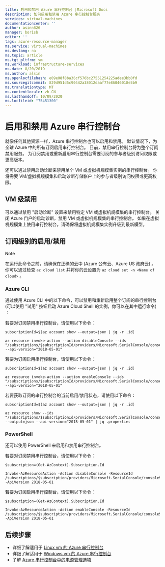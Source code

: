 ```yaml
---
title: 启用和禁用 Azure 串行控制台 |Microsoft Docs
description: 如何启用和禁用 Azure 串行控制台服务
services: virtual-machines
documentationcenter: ''
author: asinn826
manager: borisb
editor: ''
tags: azure-resource-manager
ms.service: virtual-machines
ms.devlang: na
ms.topic: article
ms.tgt_pltfrm: vm
ms.workload: infrastructure-services
ms.date: 8/20/2019
ms.author: alsin
ms.openlocfilehash: e09e08f8ba36cf576bc27551254225adee3bb0fd
ms.sourcegitcommit: 829d951d5c90442a38012daaf77e86046018e5b9
ms.translationtype: MT
ms.contentlocale: zh-CN
ms.lasthandoff: 10/09/2020
ms.locfileid: "75451300"
---
```

# <a name="enable-and-disable-the-azure-serial-console"></a>启用和禁用 Azure 串行控制台

就像任何其他资源一样，Azure 串行控制台也可以启用和禁用。 默认情况下，为全球 Azure 中的所有订阅启用串行控制台。 目前，禁用串行控制台将为整个订阅禁用服务。 为订阅禁用或重新启用串行控制台需要订阅的参与者级别访问权限或更高版本。

还可以通过禁用启动诊断来禁用单个 VM 或虚拟机规模集实例的串行控制台。 你将需要 VM/虚拟机规模集和启动诊断存储帐户上的参与者级别访问权限或更高权限。

## <a name="vm-level-disable"></a>VM 级禁用
可以通过禁用 "启动诊断" 设置来禁用特定 VM 或虚拟机规模集的串行控制台。 关闭 Azure 门户的启动诊断，禁用 VM 或虚拟机规模集的串行控制台。 如果在虚拟机规模集上使用串行控制台，请确保将虚拟机规模集实例升级到最新模型。


## <a name="subscription-level-enabledisable"></a>订阅级别的启用/禁用

> [!NOTE]
> 在运行此命令之前，请确保在正确的云中 (Azure 公有云、Azure US 政府云) 。 你可以通过检查 `az cloud list` 并将你的云设置为 `az cloud set -n <Name of cloud>` 。

### <a name="azure-cli"></a>Azure CLI

通过使用 Azure CLI 中的以下命令，可以禁用和重新启用整个订阅的串行控制台 (可以使用 "试用" 按钮启动 Azure Cloud Shell 的实例，你可以在其中运行命令) ：

若要对订阅禁用串行控制台，请使用以下命令：
```azurecli-interactive
subscriptionId=$(az account show --output=json | jq -r .id)

az resource invoke-action --action disableConsole --ids "/subscriptions/$subscriptionId/providers/Microsoft.SerialConsole/consoleServices/default" --api-version="2018-05-01"
```

若要为订阅启用串行控制台，请使用以下命令：
```azurecli-interactive
subscriptionId=$(az account show --output=json | jq -r .id)

az resource invoke-action --action enableConsole --ids "/subscriptions/$subscriptionId/providers/Microsoft.SerialConsole/consoleServices/default" --api-version="2018-05-01"
```

若要获取订阅的串行控制台的当前启用/禁用状态，请使用以下命令：
```azurecli-interactive
subscriptionId=$(az account show --output=json | jq -r .id)

az resource show --ids "/subscriptions/$subscriptionId/providers/Microsoft.SerialConsole/consoleServices/default" --output=json --api-version="2018-05-01" | jq .properties
```

### <a name="powershell"></a>PowerShell

还可以使用 PowerShell 来启用和禁用串行控制台。

若要对订阅禁用串行控制台，请使用以下命令：
```azurepowershell-interactive
$subscription=(Get-AzContext).Subscription.Id

Invoke-AzResourceAction -Action disableConsole -ResourceId /subscriptions/$subscription/providers/Microsoft.SerialConsole/consoleServices/default -ApiVersion 2018-05-01
```

若要为订阅启用串行控制台，请使用以下命令：
```azurepowershell-interactive
$subscription=(Get-AzContext).Subscription.Id

Invoke-AzResourceAction -Action enableConsole -ResourceId /subscriptions/$subscription/providers/Microsoft.SerialConsole/consoleServices/default -ApiVersion 2018-05-01
```

## <a name="next-steps"></a>后续步骤
* 详细了解适用于 [Linux vm 的 Azure 串行控制台](./serial-console-linux.md)
* 详细了解适用于 [Windows vm 的 Azure 串行控制台](./serial-console-windows.md)
* 了解 [Azure 串行控制台中的电源管理选项](./serial-console-power-options.md)